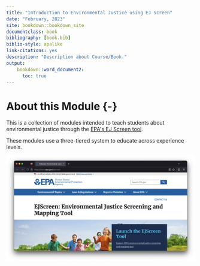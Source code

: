 ```yaml
---
title: "Introduction to Environmental Justice using EJ Screen"
date: "February, 2023"
site: bookdown::bookdown_site
documentclass: book
bibliography: [book.bib]
biblio-style: apalike
link-citations: yes
description: "Description about Course/Book."
output:
    bookdown::word_document2:   
      toc: true
---
```


# About this Module {-}

This is a collection of modules intended to teach students about environmental justice through the [EPA's EJ Screen tool](https://www.epa.gov/ejscreen).

These modules use a three-tiered system to educate across experience levels.

![](assets/ej_screen.png)
